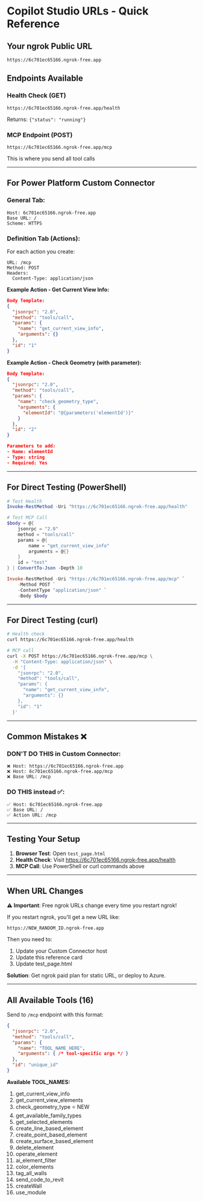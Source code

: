 # Copilot Studio URLs - Quick Reference

## Your ngrok Public URL
```
https://6c701ec65166.ngrok-free.app
```

## Endpoints Available

### Health Check (GET)
```
https://6c701ec65166.ngrok-free.app/health
```
Returns: `{"status": "running"}`

### MCP Endpoint (POST)
```
https://6c701ec65166.ngrok-free.app/mcp
```
This is where you send all tool calls

---

## For Power Platform Custom Connector

### General Tab:
```
Host: 6c701ec65166.ngrok-free.app
Base URL: /
Scheme: HTTPS
```

### Definition Tab (Actions):
For each action you create:
```
URL: /mcp
Method: POST
Headers:
  Content-Type: application/json
```

**Example Action - Get Current View Info:**
```json
Body Template:
{
  "jsonrpc": "2.0",
  "method": "tools/call",
  "params": {
    "name": "get_current_view_info",
    "arguments": {}
  },
  "id": "1"
}
```

**Example Action - Check Geometry (with parameter):**
```json
Body Template:
{
  "jsonrpc": "2.0",
  "method": "tools/call",
  "params": {
    "name": "check_geometry_type",
    "arguments": {
      "elementId": "@{parameters('elementId')}"
    }
  },
  "id": "2"
}

Parameters to add:
- Name: elementId
- Type: string
- Required: Yes
```

---

## For Direct Testing (PowerShell)

```powershell
# Test Health
Invoke-RestMethod -Uri "https://6c701ec65166.ngrok-free.app/health"

# Test MCP Call
$body = @{
    jsonrpc = "2.0"
    method = "tools/call"
    params = @{
        name = "get_current_view_info"
        arguments = @{}
    }
    id = "test"
} | ConvertTo-Json -Depth 10

Invoke-RestMethod -Uri "https://6c701ec65166.ngrok-free.app/mcp" `
    -Method POST `
    -ContentType "application/json" `
    -Body $body
```

---

## For Direct Testing (curl)

```bash
# Health check
curl https://6c701ec65166.ngrok-free.app/health

# MCP call
curl -X POST https://6c701ec65166.ngrok-free.app/mcp \
  -H "Content-Type: application/json" \
  -d '{
    "jsonrpc": "2.0",
    "method": "tools/call",
    "params": {
      "name": "get_current_view_info",
      "arguments": {}
    },
    "id": "1"
  }'
```

---

## Common Mistakes ❌

### DON'T DO THIS in Custom Connector:
```
❌ Host: https://6c701ec65166.ngrok-free.app
❌ Host: 6c701ec65166.ngrok-free.app/mcp
❌ Base URL: /mcp
```

### DO THIS instead ✅:
```
✅ Host: 6c701ec65166.ngrok-free.app
✅ Base URL: /
✅ Action URL: /mcp
```

---

## Testing Your Setup

1. **Browser Test**: Open `test_page.html`
2. **Health Check**: Visit https://6c701ec65166.ngrok-free.app/health
3. **MCP Call**: Use PowerShell or curl commands above

---

## When URL Changes

⚠️ **Important**: Free ngrok URLs change every time you restart ngrok!

If you restart ngrok, you'll get a new URL like:
```
https://NEW_RANDOM_ID.ngrok-free.app
```

Then you need to:
1. Update your Custom Connector host
2. Update this reference card
3. Update test_page.html

**Solution**: Get ngrok paid plan for static URL, or deploy to Azure.

---

## All Available Tools (16)

Send to `/mcp` endpoint with this format:
```json
{
  "jsonrpc": "2.0",
  "method": "tools/call",
  "params": {
    "name": "TOOL_NAME_HERE",
    "arguments": { /* tool-specific args */ }
  },
  "id": "unique_id"
}
```

**Available TOOL_NAMES:**
1. get_current_view_info
2. get_current_view_elements
3. check_geometry_type ⭐ NEW
4. get_available_family_types
5. get_selected_elements
6. create_line_based_element
7. create_point_based_element
8. create_surface_based_element
9. delete_element
10. operate_element
11. ai_element_filter
12. color_elements
13. tag_all_walls
14. send_code_to_revit
15. createWall
16. use_module
